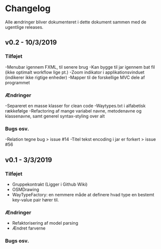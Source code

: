 # Changelog
Alle ændringer bliver dokumenteret i dette dokument sammen med de ugentlige releases.

## v0.2 - 10/3/2019
### Tilføjet
-Menubar igennem FXML, til senere brug
-Kan bygge til jar igennem bat fil (ikke optimalt workflow lige pt.)
-Zoom indikator i applikationsvinduet (indikerer ikke rigtige enheder)
-Mapper til de forskellige MVC dele af programmet

### Ændringer
-Separeret en masse klasser for clean code
-Waytypes.txt i alfabetisk rækkefølge
-Refactoring af mange variabel navne, metodenavne og klassenavne, samt generel syntax-styling over alt

### Bugs osv.
-Relation tegne bug > issue #14
-Titel tekst encoding i jar er forkert > issue #56

## v0.1 - 3/3/2019
### Tilføjet
- Gruppekontrakt (Ligger i Github Wiki)
- OSMDrawing
- WayTypeFactory: en nemmere måde at definere hvad type en bestemt key-value pair hører til.

### Ændringer
- Refaktorisering af model parsing
- Ændret farverne

### Bugs osv.

